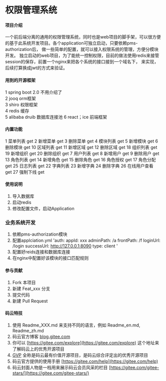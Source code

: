 # 权限管理系统

#### 项目介绍

  一个前后端分离的通用的权限管理系统，同时也是web项目的脚手架，可以很方便的基于此系统开发项目。各个application可独立启动，只要依赖pms-authorization后，
  做一些简单的配置，就可以接入权限系统的管理，方便分模块开发。
        独立启动的web项目，为了能统一控制权限，目前的做法使用redis来接管session的保存，前置一个nginx来把各个系统的接口接到一个域名下，
      来实现，后续打算换成jwt的方式来验证。

#### 用到的开源框架
 1 spring boot 2.0 不用介绍了  
 2 jooq orm框架  
 3 shiro 权限框架  
 4 redis 缓存  
 5 alibaba druib 数据库连接池
 6 react；ice  前端框架

#### 内置功能
 1 菜单列表 get
 2 新增菜单 get
 3 删除菜单 get
 4 模块列表 get
 5 新增模块 get
 6 删除模块 get
 10 区域列表 get
 11 新增区域 get
 12 删除区域 get
 18 组织列表 get
 19 新增组织 get
 20 删除组织 get
 7 用户列表 get
 8 新增用户 get
 9 删除用户 get
 13 角色列表 get
 14 新增角色 get
 15 删除角色 get
 16 角色授权 get
 17 角色分配 get
 25 日志列表 get
 22 字典列表
 23 新增字典
 24 删除字典
 26 在线用户查看 get
 27 强制下线 get
 
  

#### 使用说明

1. 导入数据库
2. 启动redis
3. 修改配置文件，启动Application

### 业务系统开发
1. 依赖pms-authorization模块
2. 配置applciation.yml
  'auth:
     appId: xxx
     adminPath: /a
     frontPath: /f
     loginUrl: /login
     successUrl: http://127.0.0.1:8090
     type: client
   '
3. 配置好reids连接和数据库连接
4. 在nginx中配置好该模块的接口匹配规则

#### 参与贡献

1. Fork 本项目
2. 新建 Feat_xxx 分支
3. 提交代码
4. 新建 Pull Request


#### 码云特技

1. 使用 Readme\_XXX.md 来支持不同的语言，例如 Readme\_en.md, Readme\_zh.md
2. 码云官方博客 [blog.gitee.com](https://blog.gitee.com)
3. 你可以 [https://gitee.com/explore](https://gitee.com/explore) 这个地址来了解码云上的优秀开源项目
4. [GVP](https://gitee.com/gvp) 全称是码云最有价值开源项目，是码云综合评定出的优秀开源项目
5. 码云官方提供的使用手册 [https://gitee.com/help](https://gitee.com/help)
6. 码云封面人物是一档用来展示码云会员风采的栏目 [https://gitee.com/gitee-stars/](https://gitee.com/gitee-stars/)